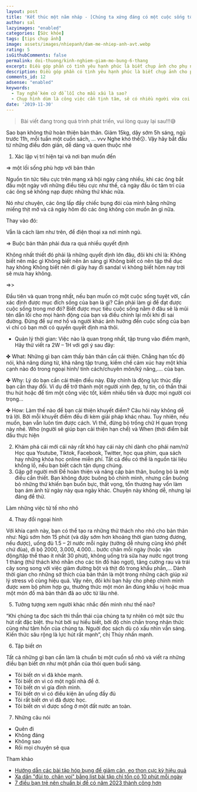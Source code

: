 ```yaml
---
layout: post
title: 'Kết thúc một năm nháp - [Chúng ta xứng đáng có một cuộc sống tốt hơn!]'
author: sal
lazyimages: "enabled"
categories: [Sức khỏe]
tags: [tips chụp ảnh]
image: assets/images/nhiepanh/dam-me-nhiep-anh-avt.webp
rating: 5
isGithubComments: false
permalink: doi-thuong/kinh-nghiem-giam-mo-bung-6-thang
excerpt: Điều góp phần có tình yêu hạnh phúc là biết chụp ảnh cho phụ nữ
description: Điều góp phần có tình yêu hạnh phúc là biết chụp ảnh cho phụ nữ
comments_id: 12
adsense: "enabled"
keywords:
  - Tay nghề kém cứ đổ lỗi cho mẫu xấu là sao?
  - Chụp hình dùm là công việc cần tịnh tâm, sẽ có nhiều người vừa coi hình là chê liền xấu quá chụp lại đi
date: '2019-11-30'
---
```


> Bài viết đang trong quá trình phát triển, vui lòng quay lại sau!!!😅

Sao bạn không thử hoàn thiện bản thân. Giảm 15kg, dậy sớm 5h sáng, ngủ trước 11h, mỗi tuần một cuốn sách, ... vvv Nghe khó thế😗. Vậy hãy bắt đầu từ những điều đơn giản, dễ dàng và quen thuộc nhé

1. Xác lập vị trí hiện tại và nơi bạn muốn đến

=> một lối sống phù hợp với bản thân

Nguồn tin tức tiêu cực trên mạng xã hội ngày càng nhiều, khi các ông bắt đầu một ngày với những điều tiêu cực như thế, cả ngày đầu óc tâm trí của các ông sẽ không nạp được những thứ khác nữa.

Nó như chuyện, các ông lấp đầy chiếc bụng đói của mình bằng những miếng thịt mỡ và cả ngày hôm đó các ông không còn muốn ăn gì nữa.

Thay vào đó:

Vẫn là cách làm như trên, để điện thoại xa nơi mình ngủ.

=>  Buộc bản thân phải đưa ra quá nhiều quyết định

Không nhất thiết đó phải là những quyết định lớn đâu, đôi khi chỉ là:
Không biết nên mặc gì
Không biết nên ăn sáng gì
Không biết có nên tập thể dục hay không
Không biết nên đi giày hay đi sandal vì không biết hôm nay trời sẽ mưa hay không.

=>>

Đầu tiên và quan trọng nhất, nếu bạn muốn có một cuộc sống tuyệt vời, cần xác định được mục đích sống của bạn là gì? Cần phải làm gì để đạt được cuộc sống trong mơ đó? Biết được mục tiêu cuộc sống nằm ở đâu sẽ là mũi tên dẫn lối cho mọi hành động của bạn và điều chỉnh lại mỗi khi đi sai đường. Đừng để sự mơ hồ và người khác ảnh hưởng đến cuộc sống của bạn vì chỉ có bạn mới có quyền quyết định mà thôi.


- Quản lý thời gian: Việc nào là quan trọng nhất, tập trung vào điểm mạnh,
Hãy thử viết ra 2W – 1H với gợi ý sau đây:

✤ What: Những gì bạn cảm thấy bản thân cần cải thiện. Chẳng hạn tốc độ nói, khả năng dùng từ, khả năng tập trung, kiềm chế cảm xúc hay một khía cạnh nào đó trong ngoại hình/ tính cách/chuyên môn/kỹ năng,…. của bạn.

✤ Why: Lý do bạn cần cải thiện điều này. Đây chính là động lực thúc đẩy bạn cần thay đổi. Ví dụ để trở thành một người xinh đẹp, tự tin, có thần thái thu hút hoặc để tìm một công việc tốt, kiếm nhiều tiền và được mọi người coi trọng…

✤ How: Làm thế nào để bạn cải thiện khuyết điểm? Câu hỏi này không dễ trả lời. Bởi mỗi khuyết điểm đều đi kèm giải pháp khác nhau. Tuy nhiên, nếu muốn, bạn vẫn luôn tìm được cách. Vì thế, đừng bỏ trống chữ H quan trọng này nhé.
Who (người sẽ giúp bạn cải thiện hạn chế) và When (thời điểm bắt đầu thực hiện

2. Khám phá cái mới
cái này rất khó hay cái này chỉ dành cho phái nam/nữ
Học qua Youtube, Tiktok, Facebook, Twitter, học qua phim, qua sách hay những khóa học online miễn phí. Tất cả đều có thể là nguồn tài liệu khổng lồ, nếu bạn biết cách tận dụng chúng.
3. Gặp gỡ người mới
Để hoàn thiện và nâng cấp bản thân, buông bỏ là một điều cần thiết. Bạn không được buông bỏ chính mình, nhưng cần buông bỏ những thứ khiến bạn buồn bực, thất vọng, tổn thương hay vốn làm bạn ám ảnh từ ngày này qua ngày khác. Chuyện này không dễ, nhưng lại đáng để thử.

Làm những việc tử tế nho nhỏ

4. Thay đổi ngoại hình

Với khía cạnh này, bạn có thể tạo ra những thử thách nho nhỏ cho bản thân như: Ngủ sớm hơn 15 phút (và dậy sớm hơn khoảng thời gian tương đương, nếu được), uống đủ 1.5 – 2l nước mỗi ngày (tưởng dễ nhưng cũng khó phết chứ đùa), đi bộ 2000, 3.000, 4.000… bước chân mỗi ngày (hoặc vận động/tập thể thao ít nhất 30 phút), không uống trà sữa hay nước ngọt trong 1 tháng (thử thách khó nhằn cho các tín đồ hảo ngọt), tăng cường rau và trái cây song song với việc giảm đường bột và thịt đỏ trong khẩu phần,…
Dành thời gian cho những sở thích của bản thân là một trong những cách giúp xử lý stress vô cùng hiệu quả. Vậy nên, đôi khi bạn hãy cho phép chính mình được xem bộ phim hợp gu, thưởng thức một món ăn đúng khẩu vị hoặc mua một món đồ mà bản thân đã ao ước từ lâu nhé.

5. Tưởng tượng xem người khác nhắc đến mình như thế nào?


“Khi chúng ta đọc sách thì thần thái của chúng ta tự nhiên có một sức thu hút rất đặc biệt. thu hút bởi sự hiểu biết, bởi độ chín chắn trong nhận thức cũng như tâm hồn của chúng ta. Nguời đọc sách dù có xấu nhìn vẫn sáng. Kiến thức sâu rộng là lực hút rất mạnh”, chị Thúy nhấn mạnh.

6. Tập biết ơn

Tất cả những gì bạn cần làm là chuẩn bị một cuốn sổ nhỏ và viết ra những điều bạn biết ơn như một phần của thói quen buổi sáng.

- Tôi biết ơn vì đã khỏe mạnh.
- Tôi biết ơn vì có một ngôi nhà để ở.
- Tôi biết ơn vì gia đình mình.
- Tôi biết ơn vì có điều kiện ăn uống đầy đủ
- Tôi rất biết ơn vì đã được học.
- Tôi biết ơn vì được sống ở một đất nước an toàn.

7. Những câu nói
- Quên đi
- Không đáng
- Không sao
- Rồi mọi chuyện sẽ qua

Tham khảo
*   [Hướng dẫn các bài tập hóp bụng để giảm cân, eo thon cực kỳ hiệu quả
](https://www.bachhoaxanh.com/kinh-nghiem-hay/huong-dan-cac-bai-tap-hop-bung-de-giam-can-eo-thon-cuc-ky-hieu-qua-1272727)
*   [Xa dần "đùi to, chân voi" bằng list bài tập chỉ tốn có 10 phút mỗi ngày](https://kenh14.vn/xa-dan-dui-to-chan-voi-bang-list-bai-tap-chi-ton-co-10-phut-moi-ngay-2020071317321914.chn)
* [7 điều bạn trẻ nên chuẩn bị để có năm 2023 thành công hơn](https://www.youtube.com/watch?v=RJZ8Qk27vLEs)
